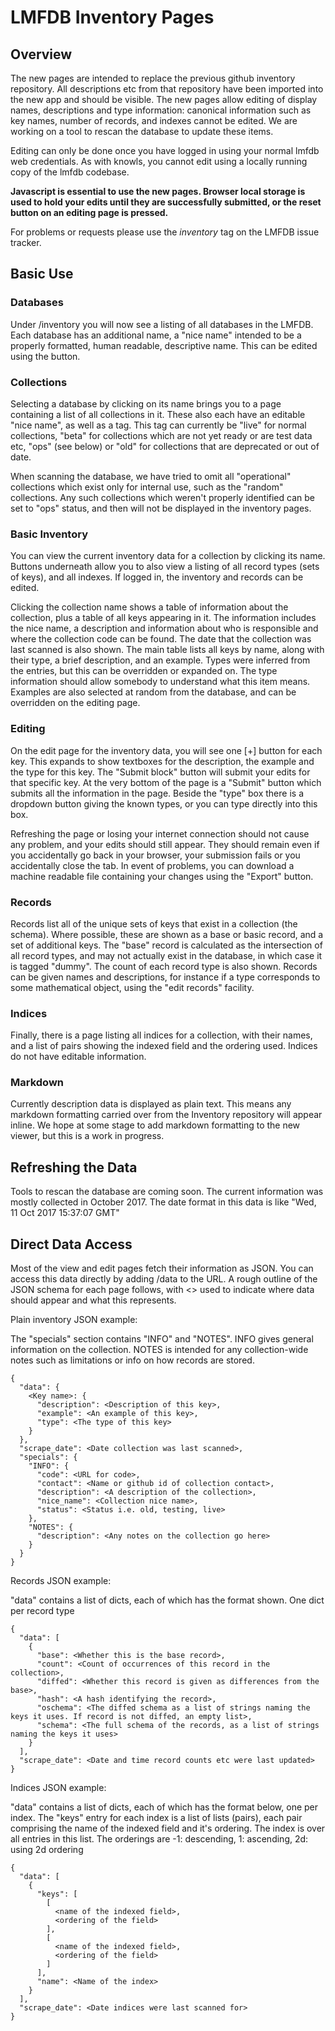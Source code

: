 # LMFDB Inventory Pages

## Overview

The new pages are intended to replace the previous github inventory repository. All descriptions etc from that repository have been imported into the new app and should be visible. The new pages allow editing of display names, descriptions and type information: canonical information such as key names, number of records, and indexes cannot be edited. We are working on a tool to rescan the database to update these items. 

Editing can only be done once you have logged in using your normal lmfdb web credentials. As with knowls, you cannot edit using a locally running copy of the lmfdb codebase.

**Javascript is essential to use the new pages. Browser local storage is used to hold your edits until they are successfully submitted, or the reset button on an editing page is pressed.**

For problems or requests please use the *inventory* tag on the LMFDB issue tracker.

## Basic Use
### Databases
Under /inventory you will now see a listing of all databases in the LMFDB. Each database has an additional name, a "nice name" intended to be a properly formatted, human readable, descriptive name. This can be edited using the button. 

### Collections
Selecting a database by clicking on its name brings you to a page containing a list of all collections in it. These also each have an editable "nice name", as well as a tag. This tag can currently be "live" for normal collections, "beta" for collections which are not yet ready or are test data etc, "ops" (see below) or "old" for collections that are deprecated or out of date. 

When scanning the database, we have tried to omit all "operational" collections which exist only for internal use, such as the "random" collections. Any such collections which weren't properly identified can be set to "ops" status, and then will not be displayed in the inventory pages. 

### Basic Inventory
You can view the current inventory data for a collection by clicking its name. Buttons underneath allow you to also view a listing of all record types (sets of keys), and all indexes. If logged in, the inventory and records can be edited. 

Clicking the collection name shows a table of information about the collection, plus a table of all keys appearing in it. The information includes the nice name, a description and information about who is responsible and where the collection code can be found. The date that the collection was last scanned is also shown. The main table lists all keys by name, along with their type, a brief description, and an example. Types were inferred from the entries, but this can be overridden or expanded on. The type information should allow somebody to understand what this item means. Examples are also selected at random from the database, and can be overridden on the editing page. 

### Editing
On the edit page for the inventory data, you will see one [+] button for each key. This expands to show textboxes for the description, the example and the type for this key. The "Submit block" button will submit your edits for that specific key. At the very bottom of the page is a "Submit" button which submits all the information in the page. Beside the "type" box there is a dropdown button giving the known types, or you can type directly into this box. 

Refreshing the page or losing your internet connection should not cause any problem, and your edits should still appear. They should remain even if you accidentally go back in your browser, your submission fails or you accidentally close the tab. In event of problems, you can download a machine readable file containing your changes using the "Export" button.

### Records
Records list all of the unique sets of keys that exist in a collection (the schema). Where possible, these are shown as a base or basic record, and a set of additional keys. The "base" record is calculated as the intersection of all record types, and may not actually exist in the database, in which case it is tagged "dummy". The count of each record type is also shown. Records can be given names and descriptions, for instance if a type corresponds to some mathematical object, using the "edit records" facility. 

### Indices
Finally, there is a page listing all indices for a collection, with their names, and a list of pairs showing the indexed field and the ordering used. Indices do not have editable information.

### Markdown
Currently description data is displayed as plain text. This means any markdown formatting carried over from the Inventory repository will appear inline. We hope at some stage to add markdown formatting to the new viewer, but this is a work in progress. 

## Refreshing the Data

Tools to rescan the database are coming soon. The current information was mostly collected in October 2017. The date format in this data is like "Wed, 11 Oct 2017 15:37:07 GMT"

## Direct Data Access

Most of the view and edit pages fetch their information as JSON. You can access this data directly by adding /data to the URL. A rough outline of the JSON schema for each page follows, with <> used to indicate where data should appear and what this represents.

Plain inventory JSON example:

The "specials" section contains "INFO" and "NOTES". INFO gives general information on the collection. NOTES is intended for any collection-wide notes such as limitations or info on how records are stored. 

```
{
  "data": {
    <Key name>: {
      "description": <Description of this key>, 
      "example": <An example of this key>, 
      "type": <The type of this key>
    }
  }, 
  "scrape_date": <Date collection was last scanned>, 
  "specials": {
    "INFO": {
      "code": <URL for code>, 
      "contact": <Name or github id of collection contact>, 
      "description": <A description of the collection>, 
      "nice_name": <Collection nice name>, 
      "status": <Status i.e. old, testing, live>
    }, 
    "NOTES": {
      "description": <Any notes on the collection go here>
    }
  }
} 
```

Records JSON example:

"data" contains a list of dicts, each of which has the format shown. One dict per record type

```
{
  "data": [
    {
      "base": <Whether this is the base record>, 
      "count": <Count of occurrences of this record in the collection>, 
      "diffed": <Whether this record is given as differences from the base>, 
      "hash": <A hash identifying the record>, 
      "oschema": <The diffed schema as a list of strings naming the keys it uses. If record is not diffed, an empty list>, 
      "schema": <The full schema of the records, as a list of strings naming the keys it uses>
    }
  ], 
  "scrape_date": <Date and time record counts etc were last updated>
} 
```

Indices JSON example:

"data" contains a list of dicts, each of which has the format below, one per index. The "keys" entry for each index is a list of lists (pairs), each pair comprising the name of the indexed field and it's ordering. The index is over all entries in this list. The orderings are -1: descending, 1: ascending, 2d: using 2d ordering

```
{
  "data": [
    {
      "keys": [
        [
          <name of the indexed field>, 
          <ordering of the field>
        ], 
        [
          <name of the indexed field>, 
          <ordering of the field>
        ]
      ], 
      "name": <Name of the index>
    }
  ], 
  "scrape_date": <Date indices were last scanned for>
} 
```


